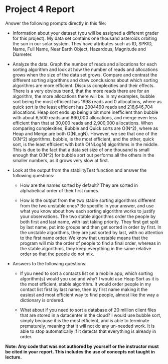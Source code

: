 # Project 4 Report

Answer the following prompts directly in this file:
* Information about your dataset (you will be assigned a different grader for this project).
My data set contains one thousand asteroids orbiting the sun in our solar system. They have attributes 
such as ID, SPKID, Name, Full Name, Near Earth Object, Hazardous, Magnitude and Diameter.

* Analyze the data. Graph the number of reads and allocations for each sorting algorithm and look at how the number of reads and allocations grows when the size of the data set grows. Compare and contrast the different sorting algorithms and draw conclusions about which sorting algorithms are more efficient. Discuss complexities and their effects.
There is a very obvious trend, that the more reads there are for an algorithm, the more allocations 
there will be. In my examples, bubble sort being the most efficient has 1998 reads and 0 allocations, 
where as quick sort is the least efficient has 2004490 reads and 216,646,704 allocations.
Heap sort ends up being a bit more inefficient than bubble with about 6,500 reads and 860,000 allocations, 
and merge even less efficient than that at 30,000 reads and 2,900,000 allocations. When comparing complexities,
Bubble and Quick sorts are O(N^2), where as Heap and Merge are both O(NLogN). However, we see that one of the
O(N^2) algorithms, bubble, is the most efficient, and the other, quick sort, is the least efficient with both 
O(NLogN) algorithms in the middle. This is due to the fact that a data set size of one thousand is small enough
that O(N^2) for bubble sort out performs all the others in the smaller numbers, as it grows very slow at first.

* Look at the output from the stabilityTest function and answer the following questions:
  * How are the names sorted by default?
  They are sorted in alphabetical order of their first names.

  * How is the output from the two stable sorting algorithms different from the two unstable ones? Be specific in your answer, and use what you know about how each sorting algorithm works to justify your observations.
  The two stable algorithms order the people by both first and last name, with last taking priority. 
  They first get split by last name, put into groups and then get sorted in order by first. In the unstable 
  algorithms, they are just sorted by last, with no attention to the first name order. We know that unstable means
  that the program will mix the order of people to find a final order, whereas in the stable algorithms, they keep
  everything in the same relative order so that the people do not mix.

* Answers to the following questions: 
  * If you need to sort a contacts list on a mobile app, which sorting algorithm(s) would you use and why? 
  I would use Heap Sort as it is the most efficient, stable algorithm. It would order people in my contact list first 
  by last name, then by first name making it the easiest and most efficient way to find people, almost like the
  way a dictionary is ordered.

  * What about if you need to sort a database of 20 million client files that are stored in a datacenter in the cloud?
  I would use bubble sort, simply because it is the most efficient, and is able to terminate prematurely, meaning that
  it will not do any un-needed work. It is able to stop automatically if it detects that everything is already in order.

**Note: Any code that was not authored by yourself or the instructor must be cited in your report. This includes the use of concepts not taught in lecture.**